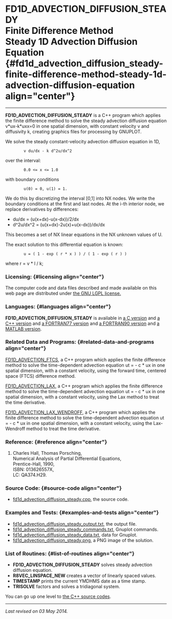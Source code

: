 FD1D\_ADVECTION\_DIFFUSION\_STEADY\
Finite Difference Method\
Steady 1D Advection Diffusion Equation {#fd1d_advection_diffusion_steady-finite-difference-method-steady-1d-advection-diffusion-equation align="center"}
======================================

------------------------------------------------------------------------

**FD1D\_ADVECTION\_DIFFUSION\_STEADY** is a C++ program which applies
the finite difference method to solve the steady advection diffusion
equation v\*ux-k\*uxx=0 in one spatial dimension, with constant velocity
v and diffusivity k, creating graphics files for processing by GNUPLOT.

We solve the steady constant-velocity advection diffusion equation in
1D,

            v du/dx - k d^2u/dx^2
          

over the interval:

            0.0 <= x <= 1.0
          

with boundary conditions

            u(0) = 0, u(1) = 1.
          

We do this by discretizing the interval \[0,1\] into NX nodes. We write
the boundary conditions at the first and last nodes. At the i-th
interior node, we replace derivatives by differences:

-   du/dx = (u(x+dx)-u(x-dx))/2/dx
-   d\^2u/dx\^2 = (u(x+dx)-2u(x)+u(x-dx))/dx/dx

This becomes a set of NX linear equations in the NX unknown values of U.

The exact solution to this differential equation is known:

            u = ( 1 - exp ( r * x ) ) / ( 1 - exp ( r ) )
          

where r = v \* l / k;

### Licensing: {#licensing align="center"}

The computer code and data files described and made available on this
web page are distributed under [the GNU LGPL
license.](../../txt/gnu_lgpl.txt)

### Languages: {#languages align="center"}

**FD1D\_ADVECTION\_DIFFUSION\_STEADY** is available in [a C
version](../../c_src/fd1d_advection_diffusion_steady/fd1d_advection_diffusion_steady.md)
and [a C++
version](../../master/fd1d_advection_diffusion_steady/fd1d_advection_diffusion_steady.md)
and [a FORTRAN77
version](../../f77_src/fd1d_advection_diffusion_steady/fd1d_advection_diffusion_steady.md)
and [a FORTRAN90
version](../../f_src/fd1d_advection_diffusion_steady/fd1d_advection_diffusion_steady.md)
and [a MATLAB
version](../../m_src/fd1d_advection_diffusion_steady/fd1d_advection_diffusion_steady.md).

### Related Data and Programs: {#related-data-and-programs align="center"}

[FD1D\_ADVECTION\_FTCS](../../master/fd1d_advection_ftcs/fd1d_advection_ftcs.md),
a C++ program which applies the finite difference method to solve the
time-dependent advection equation ut = - c \* ux in one spatial
dimension, with a constant velocity, using the forward time, centered
space (FTCS) difference method.

[FD1D\_ADVECTION\_LAX](../../master/fd1d_advection_lax/fd1d_advection_lax.md),
a C++ program which applies the finite difference method to solve the
time-dependent advection equation ut = - c \* ux in one spatial
dimension, with a constant velocity, using the Lax method to treat the
time derivative.

[FD1D\_ADVECTION\_LAX\_WENDROFF](../../master/fd1d_advection_lax_wendroff/fd1d_advection_lax_wendroff.md),
a C++ program which applies the finite difference method to solve the
time-dependent advection equation ut = - c \* ux in one spatial
dimension, with a constant velocity, using the Lax-Wendroff method to
treat the time derivative.

### Reference: {#reference align="center"}

1.  Charles Hall, Thomas Porsching,\
    Numerical Analysis of Partial Differential Equations,\
    Prentice-Hall, 1990,\
    ISBN: 013626557X,\
    LC: QA374.H29.

### Source Code: {#source-code align="center"}

-   [fd1d\_advection\_diffusion\_steady.cpp](fd1d_advection_diffusion_steady.cpp),
    the source code.

### Examples and Tests: {#examples-and-tests align="center"}

-   [fd1d\_advection\_diffusion\_steady\_output.txt](fd1d_advection_diffusion_steady_output.txt),
    the output file.
-   [fd1d\_advection\_diffusion\_steady\_commands.txt](fd1d_advection_diffusion_steady_commands.txt),
    Gnuplot commands.
-   [fd1d\_advection\_diffusion\_steady\_data.txt](fd1d_advection_diffusion_steady_data.txt),
    data for Gnuplot.
-   [fd1d\_advection\_diffusion\_steady.png](fd1d_advection_diffusion_steady.png),
    a PNG image of the solution.

### List of Routines: {#list-of-routines align="center"}

-   **FD1D\_ADVECTION\_DIFFUSION\_STEADY** solves steady advection
    diffusion equation.
-   **R8VEC\_LINSPACE\_NEW** creates a vector of linearly spaced values.
-   **TIMESTAMP** prints the current YMDHMS date as a time stamp.
-   **TRISOLVE** factors and solves a tridiagonal system.

You can go up one level to [the C++ source codes](../cpp_src.md).

------------------------------------------------------------------------

*Last revised on 03 May 2014.*
